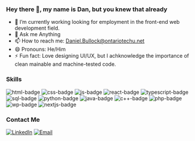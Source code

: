 ### Hey there 👋, my name is Dan, but you knew that already

<!--
**DanBullockCS/DanBullockCS** is a ✨ _special_ ✨ repository because its `README.md` (this file) appears on your GitHub profile.
-->

- 🔭 I’m currently working looking for employment in the front-end web development field.
- 💬 Ask me Anything
- 📫 How to reach me: Daniel.Bullock@ontariotechu.net
- 😄 Pronouns: He/Him
- ⚡ Fun fact: Love designing UI/UX, but I achknowledge the importance of clean mainable and machine-tested code.

### Skills
<img src='https://img.shields.io/badge/-HTML-blue' alt="html-badge"> <img src='https://img.shields.io/badge/-CSS-brightgreen' alt="css-badge"> <img src='https://img.shields.io/badge/-JavaScript-orange' alt="js-badge"> <img src='https://img.shields.io/badge/-React-61DBFB' alt="react-badge"> <img src='https://img.shields.io/badge/-TypeScript-3079c6' alt="typescript-badge"> <img src='https://img.shields.io/badge/-SQL-044a64' alt="sql-badge"> <img src='https://img.shields.io/badge/-Python-success' alt="python-badge"> <img src='https://img.shields.io/badge/-Java-F8981D' alt="java-badge"> <img src='https://img.shields.io/badge/-C++-00599C' alt="c++-badge"> <img src="https://img.shields.io/badge/-PHP-777BB3" alt="php-badge"> <img src="https://img.shields.io/badge/-WordPress-21759B" alt="wp-badge"> <img src="https://img.shields.io/badge/-NextJS-000000" alt="nextjs-badge">
            
### Contact Me
<a href="https://www.linkedin.com/in/danielbullockcs/" target="_blank"><img src="https://img.shields.io/badge/LinkedIn-%230077B5.svg?&logo=linkedin&logoColor=white" alt="LinkedIn"></a>
<a href="mailto:daniel.bullock@ontariotechu.net" target="_blank"><img src="https://img.shields.io/badge/Email-Me-%230077B5.svg?&logoColor=white" alt="Email"></a>
